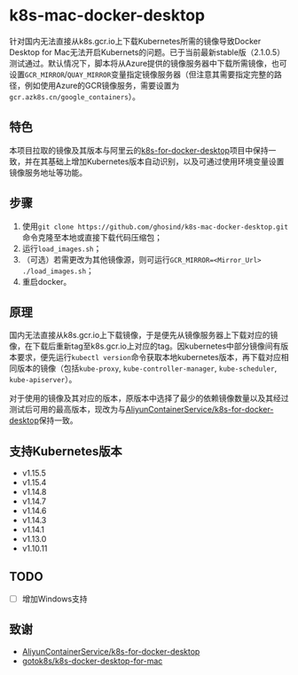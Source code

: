 # k8s-mac-docker-desktop

针对国内无法直接从k8s.gcr.io上下载Kubernetes所需的镜像导致Docker Desktop for Mac无法开启Kubernets的问题。已于当前最新stable版（2.1.0.5）测试通过。默认情况下，脚本将从Azure提供的镜像服务器中下载所需镜像，也可设置`GCR_MIRROR`/`QUAY_MIRROR`变量指定镜像服务器（但注意其需要指定完整的路径，例如使用Azure的GCR镜像服务，需要设置为`gcr.azk8s.cn/google_containers`）。

## 特色

本项目拉取的镜像及其版本与阿里云的[k8s-for-docker-desktop](https://github.com/AliyunContainerService/k8s-for-docker-desktop)项目中保持一致，并在其基础上增加Kubernetes版本自动识别，以及可通过使用环境变量设置镜像服务地址等功能。

## 步骤

1. 使用`git clone https://github.com/ghosind/k8s-mac-docker-desktop.git`命令克隆至本地或直接下载代码压缩包；
2. 运行`load_images.sh`；
3. （可选）若需更改为其他镜像源，则可运行`GCR_MIRROR=<Mirror_Url> ./load_images.sh`；
4. 重启docker。

## 原理

国内无法直接从k8s.gcr.io上下载镜像，于是便先从镜像服务器上下载对应的镜像，在下载后重新tag至k8s.gcr.io上对应的tag。因kubernetes中部分镜像间有版本要求，便先运行`kubectl version`命令获取本地kubernetes版本，再下载对应相同版本的镜像（包括`kube-proxy`, `kube-controller-manager`, `kube-scheduler`, `kube-apiserver`）。

对于使用的镜像及其对应的版本，原版本中选择了最少的依赖镜像数量以及其经过测试后可用的最高版本，现改为与[AliyunContainerService/k8s-for-docker-desktop](https://github.com/AliyunContainerService/k8s-for-docker-desktop)保持一致。

## 支持Kubernetes版本

- v1.15.5
- v1.15.4
- v1.14.8
- v1.14.7
- v1.14.6
- v1.14.3
- v1.14.1
- v1.13.0
- v1.10.11

## TODO

- [ ] 增加Windows支持

## 致谢

- [AliyunContainerService/k8s-for-docker-desktop](https://github.com/AliyunContainerService/k8s-for-docker-desktop)
- [gotok8s/k8s-docker-desktop-for-mac](https://github.com/gotok8s/k8s-docker-desktop-for-mac)

